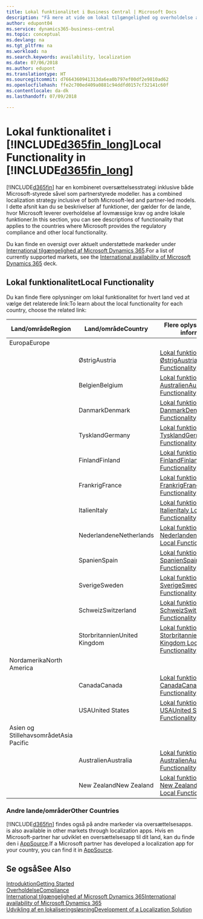 ```yaml
---
title: Lokal funktionalitet i Business Central | Microsoft Docs
description: "Få mere at vide om lokal tilgængelighed og overholdelse af lovmæssige krav for Dynamics 365 Business Central."
author: edupont04
ms.service: dynamics365-business-central
ms.topic: conceptual
ms.devlang: na
ms.tgt_pltfrm: na
ms.workload: na
ms.search.keywords: availability, localization
ms.date: 07/06/2018
ms.author: edupont
ms.translationtype: HT
ms.sourcegitcommit: d7664360941313da6ea0b797ef00df2e9810ad62
ms.openlocfilehash: ffe2c700ed409a0881c94ddfd0157cf32141c60f
ms.contentlocale: da-dk
ms.lasthandoff: 07/09/2018

---
```

# <a name="local-functionality-in-included365finlongincludesd365finlongmdmd"></a><span data-ttu-id="8342d-103">Lokal funktionalitet i [!INCLUDE[d365fin_long](includes/d365fin_long_md.md)]</span><span class="sxs-lookup"><span data-stu-id="8342d-103">Local Functionality in [!INCLUDE[d365fin_long](includes/d365fin_long_md.md)]</span></span>
[!INCLUDE[d365fin](includes/d365fin_md.md)]<span data-ttu-id="8342d-104"> har en kombineret oversættelsesstrategi inklusive både Microsoft-styrede såvel som partnerstyrede modeller.</span><span class="sxs-lookup"><span data-stu-id="8342d-104"> has a combined localization strategy inclusive of both Microsoft-led and partner-led models.</span></span> <span data-ttu-id="8342d-105">I dette afsnit kan du se beskrivelser af funktioner, der gælder for de lande, hvor Microsoft leverer overholdelse af lovmæssige krav og andre lokale funktioner.</span><span class="sxs-lookup"><span data-stu-id="8342d-105">In this section, you can see descriptions of functionality that applies to the countries where Microsoft provides the regulatory compliance and other local functionality.</span></span>  

<span data-ttu-id="8342d-106">Du kan finde en oversigt over aktuelt understøttede markeder under [International tilgængelighed af Microsoft Dynamics 365](https://docs.microsoft.com/en-us/dynamics365/get-started/availability).</span><span class="sxs-lookup"><span data-stu-id="8342d-106">For a list of currently supported markets, see the [International availability of Microsoft Dynamics 365](https://docs.microsoft.com/en-us/dynamics365/get-started/availability) deck.</span></span>  

## <a name="local-functionality"></a><span data-ttu-id="8342d-107">Lokal funktionalitet</span><span class="sxs-lookup"><span data-stu-id="8342d-107">Local Functionality</span></span>
<span data-ttu-id="8342d-108">Du kan finde flere oplysninger om lokal funktionalitet for hvert land ved at vælge det relaterede link:</span><span class="sxs-lookup"><span data-stu-id="8342d-108">To learn about the local functionality for each country, choose the related link:</span></span>

| <span data-ttu-id="8342d-109">Land/område</span><span class="sxs-lookup"><span data-stu-id="8342d-109">Region</span></span> | <span data-ttu-id="8342d-110">Land/område</span><span class="sxs-lookup"><span data-stu-id="8342d-110">Country</span></span> | <span data-ttu-id="8342d-111">Flere oplysninger</span><span class="sxs-lookup"><span data-stu-id="8342d-111">More information</span></span> |
| --- | --- |--- |
| <span data-ttu-id="8342d-112">Europa</span><span class="sxs-lookup"><span data-stu-id="8342d-112">Europe</span></span> |  | |
|        | <span data-ttu-id="8342d-113">Østrig</span><span class="sxs-lookup"><span data-stu-id="8342d-113">Austria</span></span> | [<span data-ttu-id="8342d-114">Lokal funktionalitet for Østrig</span><span class="sxs-lookup"><span data-stu-id="8342d-114">Austria Local Functionality</span></span>](localfunctionality/austria/austria-local-functionality.md) |
|        | <span data-ttu-id="8342d-115">Belgien</span><span class="sxs-lookup"><span data-stu-id="8342d-115">Belgium</span></span> |  [<span data-ttu-id="8342d-116">Lokal funktionalitet for Australien</span><span class="sxs-lookup"><span data-stu-id="8342d-116">Australia Local Functionality</span></span>](localfunctionality/belgium/belgium-local-functionality.md) |
|        | <span data-ttu-id="8342d-117">Danmark</span><span class="sxs-lookup"><span data-stu-id="8342d-117">Denmark</span></span> | [<span data-ttu-id="8342d-118">Lokal funktionalitet for Danmark</span><span class="sxs-lookup"><span data-stu-id="8342d-118">Denmark Local Functionality</span></span>](localfunctionality/denmark/denmark-local-functionality.md) |
|        | <span data-ttu-id="8342d-119">Tyskland</span><span class="sxs-lookup"><span data-stu-id="8342d-119">Germany</span></span> | [<span data-ttu-id="8342d-120">Lokal funktionalitet for Tyskland</span><span class="sxs-lookup"><span data-stu-id="8342d-120">Germany Local Functionality</span></span>](localfunctionality/germany/germany-local-functionality.md) |
|        | <span data-ttu-id="8342d-121">Finland</span><span class="sxs-lookup"><span data-stu-id="8342d-121">Finland</span></span> | [<span data-ttu-id="8342d-122">Lokal funktionalitet for Finland</span><span class="sxs-lookup"><span data-stu-id="8342d-122">Finland Local Functionality</span></span>](localfunctionality/finland/finland-local-functionality.md) |
|        | <span data-ttu-id="8342d-123">Frankrig</span><span class="sxs-lookup"><span data-stu-id="8342d-123">France</span></span> | [<span data-ttu-id="8342d-124">Lokal funktionalitet for Frankrig</span><span class="sxs-lookup"><span data-stu-id="8342d-124">France Local Functionality</span></span>](localfunctionality/france/france-local-functionality.md) |
|        | <span data-ttu-id="8342d-125">Italien</span><span class="sxs-lookup"><span data-stu-id="8342d-125">Italy</span></span> | [<span data-ttu-id="8342d-126">Lokal funktionalitet for Italien</span><span class="sxs-lookup"><span data-stu-id="8342d-126">Italy Local Functionality</span></span>](localfunctionality/italy/italy-local-functionality.md) |
|        | <span data-ttu-id="8342d-127">Nederlandene</span><span class="sxs-lookup"><span data-stu-id="8342d-127">Netherlands</span></span> | [<span data-ttu-id="8342d-128">Lokal funktionalitet for Nederlandene</span><span class="sxs-lookup"><span data-stu-id="8342d-128">Netherlands Local Functionality</span></span>](localfunctionality/netherlands/netherlands-local-functionality.md) |
|        | <span data-ttu-id="8342d-129">Spanien</span><span class="sxs-lookup"><span data-stu-id="8342d-129">Spain</span></span> | [<span data-ttu-id="8342d-130">Lokal funktionalitet for Spanien</span><span class="sxs-lookup"><span data-stu-id="8342d-130">Spain Local Functionality</span></span>](localfunctionality/spain/spain-local-functionality.md) |
|        | <span data-ttu-id="8342d-131">Sverige</span><span class="sxs-lookup"><span data-stu-id="8342d-131">Sweden</span></span> | [<span data-ttu-id="8342d-132">Lokal funktionalitet for Sverige</span><span class="sxs-lookup"><span data-stu-id="8342d-132">Sweden Local Functionality</span></span>](localfunctionality/sweden/sweden-local-functionality.md) |
|        | <span data-ttu-id="8342d-133">Schweiz</span><span class="sxs-lookup"><span data-stu-id="8342d-133">Switzerland</span></span> | [<span data-ttu-id="8342d-134">Lokal funktionalitet for Schweiz</span><span class="sxs-lookup"><span data-stu-id="8342d-134">Switzerland Local Functionality</span></span>](localfunctionality/switzerland/switzerland-local-functionality.md) |
|        | <span data-ttu-id="8342d-135">Storbritannien</span><span class="sxs-lookup"><span data-stu-id="8342d-135">United Kingdom</span></span> | [<span data-ttu-id="8342d-136">Lokal funktionalitet for Storbritannien</span><span class="sxs-lookup"><span data-stu-id="8342d-136">United Kingdom Local Functionality</span></span>](localfunctionality/unitedkingdom/united-kingdom-local-functionality.md) |
| <span data-ttu-id="8342d-137">Nordamerika</span><span class="sxs-lookup"><span data-stu-id="8342d-137">North America</span></span> |       |  |
|               | <span data-ttu-id="8342d-138">Canada</span><span class="sxs-lookup"><span data-stu-id="8342d-138">Canada</span></span>|[<span data-ttu-id="8342d-139">Lokal funktionalitet for Canada</span><span class="sxs-lookup"><span data-stu-id="8342d-139">Canada Local Functionality</span></span>](localfunctionality/canada/canada-local-functionality.md) |
|               | <span data-ttu-id="8342d-140">USA</span><span class="sxs-lookup"><span data-stu-id="8342d-140">United States</span></span>|[<span data-ttu-id="8342d-141">Lokal funktionalitet for USA</span><span class="sxs-lookup"><span data-stu-id="8342d-141">United States Local Functionality</span></span>](localfunctionality/unitedstates/united-states-local-functionality.md) |
| <span data-ttu-id="8342d-142">Asien og Stillehavsområdet</span><span class="sxs-lookup"><span data-stu-id="8342d-142">Asia Pacific</span></span> |       |  |
|        | <span data-ttu-id="8342d-143">Australien</span><span class="sxs-lookup"><span data-stu-id="8342d-143">Australia</span></span> | [<span data-ttu-id="8342d-144">Lokal funktionalitet for Australien</span><span class="sxs-lookup"><span data-stu-id="8342d-144">Australia Local Functionality</span></span>](localfunctionality/australia/australia-local-functionality.md) |
|        | <span data-ttu-id="8342d-145">New Zealand</span><span class="sxs-lookup"><span data-stu-id="8342d-145">New Zealand</span></span> | [<span data-ttu-id="8342d-146">Lokal funktionalitet for New Zealand</span><span class="sxs-lookup"><span data-stu-id="8342d-146">New Zealand Local Functionality</span></span>](localfunctionality/newzealand/new-zealand-local-functionality.md) |

### <a name="other-countries"></a><span data-ttu-id="8342d-147">Andre lande/områder</span><span class="sxs-lookup"><span data-stu-id="8342d-147">Other Countries</span></span>
[!INCLUDE[d365fin](includes/d365fin_md.md)]<span data-ttu-id="8342d-148"> findes også på andre markeder via oversættelsesapps.</span><span class="sxs-lookup"><span data-stu-id="8342d-148"> is also available in other markets through localization apps.</span></span> <span data-ttu-id="8342d-149">Hvis en Microsoft-partner har udviklet en oversættelsesapp til dit land, kan du finde den i [AppSource](https://appsource.microsoft.com/en-us/product/dynamics-365-business-central/).</span><span class="sxs-lookup"><span data-stu-id="8342d-149">If a Microsoft partner has developed a localization app for your country, you can find it in [AppSource](https://appsource.microsoft.com/en-us/product/dynamics-365-business-central/).</span></span>

## <a name="see-also"></a><span data-ttu-id="8342d-150">Se også</span><span class="sxs-lookup"><span data-stu-id="8342d-150">See Also</span></span>
[<span data-ttu-id="8342d-151">Introduktion</span><span class="sxs-lookup"><span data-stu-id="8342d-151">Getting Started</span></span>](product-get-started.md)  
[<span data-ttu-id="8342d-152">Overholdelse</span><span class="sxs-lookup"><span data-stu-id="8342d-152">Compliance</span></span>](compliance/compliance-overview.md)  
[<span data-ttu-id="8342d-153">International tilgængelighed af Microsoft Dynamics 365</span><span class="sxs-lookup"><span data-stu-id="8342d-153">International availability of Microsoft Dynamics 365</span></span>](https://docs.microsoft.com/en-us/dynamics365/get-started/availability)  
[<span data-ttu-id="8342d-154">Udvikling af en lokaliseringsløsning</span><span class="sxs-lookup"><span data-stu-id="8342d-154">Development of a Localization Solution</span></span>](/dynamics365/business-central/dev-itpro/developer/readiness/readiness-develop-localization)  

